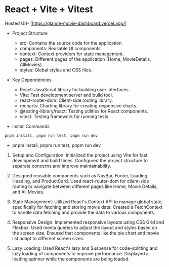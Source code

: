 # React + Vite + Vitest

Hosted Url- [https://glance-movie-dashboard.vercel.app/]

- Project Structure

  - src: Contains the source code for the application.
  - components: Reusable UI components.
  - context: Context providers for state management.
  - pages: Different pages of the application (Home, MovieDetails, AllMovies).
  - styles: Global styles and CSS files.

- Key Dependencies

  - React: JavaScript library for building user interfaces.
  - Vite: Fast development server and build tool.
  - react-router-dom: Client-side routing library.
  - recharts: Charting library for creating responsive charts.
  - @testing-library/react: Testing utilities for React components.
  - vitest: Testing framework for running tests.

- install Commands

```bash
pnpm install, pnpm run test, pnpm run dev
```

- pnpm install, pnpm run test, pnpm run dev

1. Setup and Configuration:
   Initialized the project using Vite for fast development and build times.
   Configured the project structure to separate concerns and improve maintainability.

2. Designed reusable components such as
   NavBar, Footer, Loading, Heading, and ProductCard.
   Used react-router-dom for client-side routing to navigate between different pages like Home, Movie Details, and All Movies.

3. State Management:
   Utilized React's Context API to manage global state, specifically for fetching and storing movie data.
   Created a FetchContext to handle data fetching and provide the data to various components.

4. Responsive Design:
   Implemented responsive layouts using CSS Grid and Flexbox.
   Used media queries to adjust the layout and styles based on the screen size.
   Ensured that components like the pie chart and movie list adapt to different screen sizes.

5. Lazy Loading:
   Used React's lazy and Suspense for code-splitting and lazy loading of components to improve performance.
   Displayed a loading spinner while the components are being loaded.
